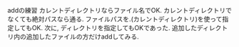 addの練習
カレントディレクトリならファイル名でOK.
カレントディレクトリでなくても絶対パスなら通る.
ファイルパスを.(カレントディレクトリ)を使って指定してもOK.
次に, ディレクトリを指定してもOKであった.
追加したディレクトリ内の追加したファイルの方だけaddしてみる.